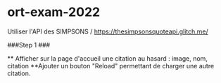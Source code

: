 # ort-exam-2022

Utiliser l'API des SIMPSONS / https://thesimpsonsquoteapi.glitch.me/

###Step 1 ###

 ** Afficher  sur la page d'accueil une citation au hasard : image, nom, citation
 **Ajouter un bouton "Reload" permettant de charger une autre citation.


